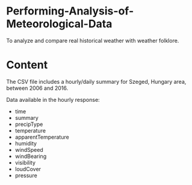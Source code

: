 # Performing-Analysis-of-Meteorological-Data
To analyze and compare real historical weather with weather folklore.


# Content
The CSV file includes a hourly/daily summary for Szeged, Hungary area, between 2006 and 2016.

Data available in the hourly response:

* time
* summary
* precipType
* temperature
* apparentTemperature
* humidity
* windSpeed
* windBearing
* visibility
* loudCover
* pressure

